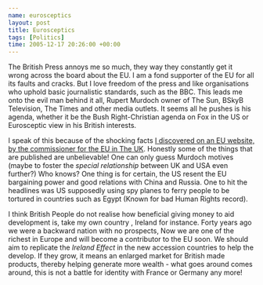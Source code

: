 ```yaml
--- 
name: eurosceptics
layout: post
title: Eurosceptics
tags: [Politics]
time: 2005-12-17 20:26:00 +00:00
---
```


The British Press annoys me so much, they way they constantly get it  wrong
across the board about the EU. I am a fond supporter of the EU  for all its
faults and cracks. But I love freedom of the press and  like organisations who
uphold basic journalistic standards, such as  the BBC. This leads me onto the
evil man behind it all, Rupert Murdoch owner of The Sun, BSkyB Television, The
Times and other media outlets. It seems all he pushes is his agenda, whether
it be the Bush Right-Christian agenda on Fox in the US or Eurosceptic view in
his British interests.

I speak of this because of the shocking facts [I discovered on an EU website,
by the commissioner for the EU in The UK][EuroMyths]. Honestly some of the
things that are published are unbelievable! One can only guess Murdoch motives
(maybe to foster the *special relationship* between UK and USA even further?)
Who knows? One thing is for certain, the US resent the EU bargaining power and
good relations with China and Russia. One to hit the headlines was US
supposedly using spy planes to ferry people to be tortured in countries such
as Egypt (Known for bad Human Rights record).

I think British People do not realise how beneficial giving money to aid
development is, take my own country , Ireland for instance. Forty years ago we
were a backward nation with no prospects, Now we are one of the richest in
Europe and will become a contributor to the EU soon. We should aim to
replicate the *Ireland Effect* in the new accession countries to help the
develop. If they grow, it means an enlarged market for British made products,
thereby helping generate more wealth - what goes around comes around, this is
not a battle for  identity with France or Germany any more!

[EuroMyths]: http://www.cec.org.uk/press/myths/index.htm "http://www.cec.org.uk/press/myths/index.htm"